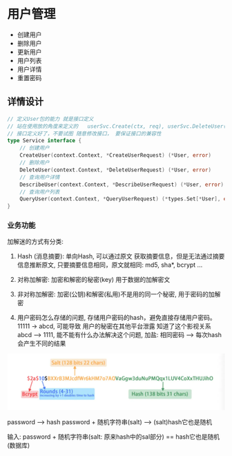 # 用户管理

+ 创建用户
+ 删除用户
+ 更新用户
+ 用户列表
+ 用户详情
+ 重置密码

## 详情设计

```go
// 定义User包的能力 就是接口定义
// 站在使用放的角度来定义的   userSvc.Create(ctx, req), userSvc.DeleteUser(id)
// 接口定义好了，不要试图 随意修改接口， 要保证接口的兼容性
type Service interface {
	// 创建用户
	CreateUser(context.Context, *CreateUserRequest) (*User, error)
	// 删除用户
	DeleteUser(context.Context, *DeleteUserRequest) (*User, error)
	// 查询用户详情
	DescribeUser(context.Context, *DescribeUserRequest) (*User, error)
	// 查询用户列表
	QueryUser(context.Context, *QueryUserRequest) (*types.Set[*User], error)
}
```

### 业务功能

加解迷的方式有分类:
1. Hash (消息摘要): 单向Hash, 可以通过原文 获取摘要信息，但是无法通过摘要信息推断原文, 只要摘要信息相同，原文就相同: md5, sha*, bcrypt ...
2. 对称加解密: 加密和解密的秘密(key)  用于数据的加解密文
3. 非对称加解密:  加密(公钥)和解密(私用)不是用的同一个秘密, 用于密码的加解密

1. 用户密码怎么存储的问题, 存储用户密码的hash，避免直接存储用户密码。 11111 -> abcd, 可能导致 用户的秘密在其他平台泄露 知道了这个影视关系abcd --> 1111,
   能不能有什么办法解决这个问题, 加盐:   相同密码 --> 每次hash会产生不同的结果

![alt text](image.png)


password --> hash
password + 随机字符串(salt) -->  (salt)hash它也是随机

输入: password + 随机字符串(salt: 原来hash中的sal部分) == hash它也是随机(数据库)


